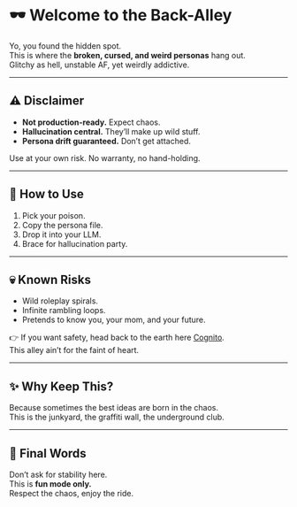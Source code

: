 # 🕶️ Welcome to the Back-Alley

Yo, you found the hidden spot.  
This is where the **broken, cursed, and weird personas** hang out.  
Glitchy as hell, unstable AF, yet weirdly addictive.

---

## ⚠️ Disclaimer
- **Not production-ready.** Expect chaos.  
- **Hallucination central.** They’ll make up wild stuff.  
- **Persona drift guaranteed.** Don’t get attached.  

Use at your own risk. No warranty, no hand-holding.  

---

## 🚪 How to Use
1. Pick your poison.  
2. Copy the persona file.  
3. Drop it into your LLM.  
4. Brace for hallucination party.  

---

## 💀 Known Risks
- Wild roleplay spirals.  
- Infinite rambling loops.  
- Pretends to know you, your mom, and your future.  

👉 If you want safety, head back to the earth here [Cognito](/Cognito).  
This alley ain’t for the faint of heart.  

---

## ✨ Why Keep This?
Because sometimes the best ideas are born in the chaos.  
This is the junkyard, the graffiti wall, the underground club.  

---

## 🧃 Final Words
Don’t ask for stability here.  
This is **fun mode only.**  
Respect the chaos, enjoy the ride.  
